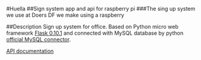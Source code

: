 #Huella
##Sign system app and api for raspberry pi
###The sing up system we use at Doers DF we make using a raspberry

##Description
Sign up system for office. Based on Python micro web framework [Flask 0.10.1](http://flask.pocoo.org/) and connected with MySQL database by python [official MySQL connector](http://dev.mysql.com/doc/connector-python/en/).

[API documentation](https://github.com/doersdf/Huella/blob/master/api/docs/Documentation.md)
  